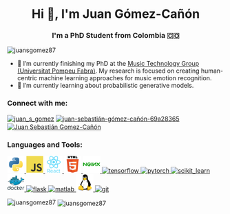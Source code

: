 <!--
https://rahuldkjain.github.io/gh-profile-readme-generator/
**juansgomez87/juansgomez87** is a ✨ _special_ ✨ repository because its `README.md` (this file) appears on your GitHub profile.

Here are some ideas to get you started:

- 🔭 I’m currently working on ...
- 👯 I’m looking to collaborate on ...
- 🤔 I’m looking for help with ...
- 💬 Ask me about ...
- 📫 How to reach me: ...
- 😄 Pronouns: ...
- ⚡ Fun fact: ...
-->


<h1 align="center">Hi 👋, I'm Juan Gómez-Cañón</h1>
<h3 align="center">I'm a PhD Student from Colombia 🇨🇴</h3>

<p align="left"> <img src="https://komarev.com/ghpvc/?username=juansgomez87&label=Views&color=613583&style=flat" alt="juansgomez87" /> </p>

- 🔭 I’m currently finishing my PhD at the [Music Technology Group (Universitat Pompeu Fabra)](https://www.upf.edu/web/mtg). My research is focused on creating human-centric machine learning approaches for music emotion recognition. 
- 🌱 I’m currently learning about probabilistic generative models.

<h3 align="left">Connect with me:</h3>
<p align="left">
<a href="https://twitter.com/juan_s_gomez" target="blank"><img align="center" src="https://raw.githubusercontent.com/rahuldkjain/github-profile-readme-generator/master/src/images/icons/Social/twitter.svg" alt="juan_s_gomez" height="30" width="40" /></a>
<a href="https://linkedin.com/in/juan-sebastián-gómez-cañón-69a28365" target="blank"><img align="center" src="https://raw.githubusercontent.com/rahuldkjain/github-profile-readme-generator/master/src/images/icons/Social/linked-in-alt.svg" alt="juan-sebastián-gómez-cañón-69a28365" height="30" width="40" /></a>
<a href="https://scholar.google.com/citations?user=IvIQqUwAAAAJ"><img align="center" src="https://upload.wikimedia.org/wikipedia/commons/c/c7/Google_Scholar_logo.svg" alt="Juan Sebastián Gomez-Cañón" height="30" width="40" /></a> </p>

<h3 align="left">Languages and Tools:</h3>
<p align="left"> 
<a href="https://www.python.org" target="_blank" rel="noreferrer"> <img src="https://raw.githubusercontent.com/devicons/devicon/master/icons/python/python-original.svg" alt="python" width="40" height="40"/> </a> 
<a href="https://developer.mozilla.org/en-US/docs/Web/JavaScript" target="_blank" rel="noreferrer"> <img src="https://raw.githubusercontent.com/devicons/devicon/master/icons/javascript/javascript-original.svg" alt="javascript" width="40" height="40"/> </a>
<a href="https://reactjs.org/" target="_blank" rel="noreferrer"> <img src="https://raw.githubusercontent.com/devicons/devicon/master/icons/react/react-original-wordmark.svg" alt="react" width="40" height="40"/> </a> <a href="https://www.w3.org/html/" target="_blank" rel="noreferrer"> <img src="https://raw.githubusercontent.com/devicons/devicon/master/icons/html5/html5-original-wordmark.svg" alt="html5" width="40" height="40"/> </a> 
<a href="https://www.nginx.com" target="_blank" rel="noreferrer"> <img src="https://raw.githubusercontent.com/devicons/devicon/master/icons/nginx/nginx-original.svg" alt="nginx" width="40" height="40"/> </a>
<a href="https://www.tensorflow.org" target="_blank" rel="noreferrer"> <img src="https://www.vectorlogo.zone/logos/tensorflow/tensorflow-icon.svg" alt="tensorflow" width="40" height="40"/> </a>
<a href="https://pytorch.org/" target="_blank" rel="noreferrer"> <img src="https://www.vectorlogo.zone/logos/pytorch/pytorch-icon.svg" alt="pytorch" width="40" height="40"/> </a>
<a href="https://scikit-learn.org/" target="_blank" rel="noreferrer"> <img src="https://upload.wikimedia.org/wikipedia/commons/0/05/Scikit_learn_logo_small.svg" alt="scikit_learn" width="40" height="40"/> </a>
<a href="https://www.docker.com/" target="_blank" rel="noreferrer"> <img src="https://raw.githubusercontent.com/devicons/devicon/master/icons/docker/docker-original-wordmark.svg" alt="docker" width="40" height="40"/> </a>
<a href="https://flask.palletsprojects.com/" target="_blank" rel="noreferrer"> <img src="https://www.vectorlogo.zone/logos/pocoo_flask/pocoo_flask-icon.svg" alt="flask" width="40" height="40"/> </a>
<a href="https://www.mathworks.com/" target="_blank" rel="noreferrer"> <img src="https://upload.wikimedia.org/wikipedia/commons/2/21/Matlab_Logo.png" alt="matlab" width="40" height="40"/> </a>
<a href="https://www.linux.org/" target="_blank" rel="noreferrer"> <img src="https://raw.githubusercontent.com/devicons/devicon/master/icons/linux/linux-original.svg" alt="linux" width="40" height="40"/> </a>
<a href="https://git-scm.com/" target="_blank" rel="noreferrer"> <img src="https://www.vectorlogo.zone/logos/git-scm/git-scm-icon.svg" alt="git" width="40" height="40"/> </a> </p>

<p><img align="left" src="https://github-readme-stats.vercel.app/api/top-langs?username=juansgomez87&show_icons=true&theme=dark&bg_color=613583&locale=en&layout=compact" alt="juansgomez87" /></p>

<p>&nbsp;<img align="center" src="https://github-readme-stats.vercel.app/api?username=juansgomez87&show_icons=true&theme=dark&bg_color=813d9c&cache_seconds=0&locale=en" alt="juansgomez87" /></p>
